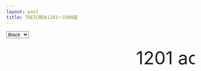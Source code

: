 ```yaml
---
layout: post
title: TOEIC頻出1201～1500語
---
```


<script>
<!--
// 文字色の変更
function chFtColor(opt) {
  document.body.style.color = opt.options[opt.selectedIndex].value;
}
//-->
</script>

<FORM>
<SELECT onChange="chFtColor(this)">
<OPTION value="#000000" selected>Black</OPTION>
<OPTION value="#ffffff">White</OPTION>
<OPTION value="#ff0000">Red</OPTION>
<OPTION value="#0000ff">Blue</OPTION>
<OPTION value="#008000">Green</OPTION>
</SELECT>
</FORM>

 <marquee scrollamount="200" scrolldelay="30" direction="left">
   <font size="7">
1201	acid	酸性の、酸性
1202	background	背景、経歴
1203	bleed	出血する
1204	constant	一定の、続いている
1205	crop	穀物、農作物
1206	decline	傾く、低下する
1207	exhibit	展示する、展示会
1208	fever	風邪の熱
1209	humid	湿気の多い
1210	machinery	機械
1211	military	軍隊
1212	minor	少数の
1213	nearby	近くに、近くの
1214	oppose	反対する
1215	opposition	反対、抵抗
1216	reference	参照
1217	resort	リゾート地
1218	restore	修復する
1219	scare	恐れさせる、恐怖
1220	score	点数、得点、得点する
1221	seal	封をする、封印
1222	search	探す、捜索
1223	stress	ストレス、重圧
1224	abuse	乱用する、虐待する、乱用、虐待
1225	amaze	驚く
1226	ancient	古代の、昔の
1227	attraction	魅力
1228	baggage	荷物
1229	bond	接着する、きずな
1230	calm	静かな、落ち着いた
1231	careless	注意の薄い
1232	casual	普段の、非形式的な
1233	casualty	犠牲者
1234	charity	慈善活動
1235	clinic	診療所
1236	compound	混合物、混合する
1237	confidence	自信
1238	confident	自信のある
1239	creative	創造的な
1240	crew	乗組員、乗務員
1241	crush	激しくぶつかる
1242	detective	探偵
1243	discourage	やる気を失くす
1244	discussion	議論
1245	environment	環境
1246	equally	平等に
1247	expose	さらす
1248	filter	ろ過する、ろ過
1249	frame	枠、縁
1250	fuel	燃料
1251	grain	穀物
1252	habit	くせ
1253	honor	敬意
1254	hook	服をかけるかぎ
1255	ideal	理想の、理想的な
1256	joint	共同の、合弁の
1257	journal	雑誌
1258	label	ラベルを貼る、ラベル
1259	mainly	主に
1260	maintenance	整備
1261	mechanical	機械的な
1262	partner	相手、協力者
1263	patience	忍耐
1264	permanent	永遠の
1265	pioneer	開拓者、開拓する
1266	pioneering	開拓の
1267	proportion	均等さ
1268	rare	まれな、珍しい
1269	ray	光線、放射線
1270	relief	安らぎ
1271	relieve	安らげる
1272	respond	反応する、返答する
1273	retain	保持する
1274	shift	移る、交替
1275	strain	緊張、引っ張る
1276	temporary	一時的な
1277	tend	～しがち
1278	theory	理論
1279	tide	潮、傾向
1280	twist	ひねる、曲げる、ねじれ
1281	various	さまざまな
1282	wrap	包む
1283	eager	熱心な
1284	instrument	器具、楽器
1285	motion	動体
1286	organ	内臓、臓器
1287	pose	ポーズをとる
1288	sensitive	敏感な
1289	seriously	まじめに
1290	split	分ける
1291	toss	トスする、トス
1292	accuse	訴える、非難する
1293	accused	非難された、被告の
1294	behavior	ふるまい、行動
1295	burden	重荷、負担
1296	cabinet	棚
1297	chop	切り刻む
1298	cling	しがみつく
1299	criticism	批判、批評
1300	critic	批評家
1301	dependent	頼る
1302	emphasis	強調
1303	decorate	飾る
1304	heavily	重く
1305	inexpensive	安い
1306	internal	内部の
1307	miracle	奇跡
1308	monitor	監視装置、モニター
1309	organize	組織する
1310	organized	組織された
1311	oxygen	酸素
1312	postal	郵便の
1313	privacy	プライバシー
1314	reputation	評判
1315	privilege	特権、特典
1316	pray	祈る
1317	secondary	二番目の
1318	shield	防護、シールド
1319	sightseeing	観光
1320	skip	飛ばす（抜かす）
1321	stall	立ち往生する
1322	stare	一点を凝視する
1323	alive	生きている
1324	escape	逃れる、逃亡
1325	positive	確信している
1326	praise	称賛
1327	silence	沈黙
1328	sink	沈む、台所の流し
1329	symbol	シンボル、象徴
1330	absolute	絶対な
1331	absolutely	絶対に
1332	boast	自慢する
1333	bomb	爆弾、爆弾を仕掛ける
1334	delighted	喜んでいる
1335	delight	喜び
1336	continent	大陸
1337	considerable	相当の、かなりの
1338	election	選挙
1339	creature	生物
1340	essay	随筆
1341	breed	飼育する
1342	fortune	財産、幸運
1343	employer	雇用者
1344	dramatic	劇的な
1345	celebration	お祝い
1346	chase	追いかける
1347	frighten	恐れる
1348	gap	差、隔たり
1349	relate	関連づける
1350	reality	現実
1351	occupy	占める
1352	presence	出席
1353	occupation	職業
1354	gradually	徐々に、段々と
1355	instant	即席の、一瞬
1356	ladder	はしご
1357	loose	ゆるい
1358	loosen	ゆるめる
1359	leisure	レジャー、余暇
1360	relation	関係
1361	relative	比較的、親戚
1362	sympathy	同情
1363	totally	完全に、まったく
1364	treasure	宝物
1365	tune	チューニングする
1366	wound	傷、傷つける
1367	forecast	予報、予測する
1368	manufacture	製造する
1369	manufacturer	製造者
1370	yield	産出する
1371	net	正味の、ネット
1372	rumor	うわさ
1373	murder	殺人
1374	passage	通過
1375	absence	欠席、不在
1376	basement	地下室
1377	blank	空白の
1378	border	境界線
1379	carriage	運搬車
1380	chairman	議長
1381	crack	ひびが入る、割れる
1382	discovery	発見する
1383	dull	鈍い
1384	greet	あいさつする
1385	informal	非形式的の
1386	keen	熱心な
1387	pill	薬
1388	possess	所持する
1389	possession	所持
1390	quarrel	口論、口論する
1391	reward	報酬を与える、報酬
1392	ride	乗る
1393	rob	盗む
1394	sensible	分別のある
1395	threat	脅威、恐れ
1396	threaten	脅かす
1397	tradition	伝統
1398	weapon	武器
1399	belief	信念
1400	connection	接続
1401	gross	総計の
1402	hesitate	ためらう
1403	primary	優先の
1404	recall	思い出す、回収する、回収
1405	width	広さ
1406	cast	投げる、投じる
1407	deny	否定する
1408	airmail	航空郵便
1409	balcony	バルコニー
1410	bitter	苦い
1411	caution	注意
1412	closely	密接に
1413	conscious	意識のある
1414	cruel;	残酷な
1415	emotion	感情
1416	emotional	感情的な
1417	funeral	葬式
1418	guilty	罪の意識がある
1419	handy	便利な
1420	hint	ヒント
1421	intention	意図
1422	liberty	自由
1423	odd	奇怪な、変な
1424	offend	責める
1425	possibly	おそらく
1426	pretend	～のふりをする
1427	principle	原理、原則
1428	probable	起こり得る
1429	religion	宗教、信仰
1430	rub	こする、磨く
1431	atomic	原子の
1432	rude	失礼な
1433	soil	土壌
1434	sour	酸っぱい
1435	structure	構造
1436	tap	栓、軽くたたく
1437	bare	裸の
1438	beg	懇願する
1439	translate	翻訳する
1440	transport	輸送する
1441	affair	問題
1442	analysis	分析
1443	transportation	輸送、交通
1444	ugly	醜い
1445	vast	広大な
1446	yell	叫ぶ、叫び
1447	draft	草案、下書き
1448	inspire	鼓舞する
1449	abstract	抽象的な
1450	accurate	正確な
1451	awful	ひどい、恐い
1452	badly	まずく
1453	behave	ふるまう
1454	bold	図々しい
1455	bury	埋める
1456	cheat	ズルをする、だます
1457	coincide	同時に起きる
1458	coincidence	同時発生、偶然
1459	faith	運命
1460	fame	名声
1461	conclude	結論付ける
1462	curve	曲線、カーブ
1463	disappear	消える、消失する
1464	drill	穴を開ける
1465	element	要素
1466	expression	表現
1467	fellow	仲間
1468	flock	群れ
1469	fortunate	幸運な
1470	fortunately	幸運に
1471	glance	ちらっと見る
1472	grateful	感謝する
1473	mount	積もる
1474	necessity	必要性
1475	invent	発明する
1476	landscape	風景、景色
1477	mental	精神の、心の
1478	merchant	商業の、商人
1479	neglect	無視する、無視
1480	offense	侮辱、攻撃
1481	passion	情熱
1482	personality	個性、性格
1483	pity	残念に思う
1484	rival	ライバル、好敵手
1485	root	根、ルーツ
1486	sentence	文
1487	sketch	スケッチ、スケッチを描く
1488	stiff	堅い
1489	string	ひも
1490	stupid	ばかな、愚かな
1491	swear	誓う
1492	sweep	掃く
1493	underground	地下の、公にならない
1494	vague	ぼやけた
1495	victory	勝利
1496	violence	暴力、乱暴
1497	violent	乱暴な、暴力の
1498	visual	目に見える、視覚の
1499	wealth	富
1500	wing	羽根、翼
   </font>
      </marquee>
